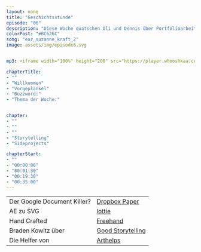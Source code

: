 ```yaml
---
layout: none
title: "Geschichtsstunde"
episode: "06"
description: "Diese Woche quatschen Oli und Dennis über Portfolioarbeit sowie der Macht von Nutzergeschichten und intrinsisch motivierten Sideprojects."
colorPost: "#BC626C"
song: "ear_suzanne_kraft_2"
image: assets/img/episode6.svg


mp3: <iframe width="100%" height="200" src="https://player.whooshkaa.com/player/episode/id/94315?visual=true" frameborder="0"></iframe>

chapterTitle:
- ""
- "Willkommen"
- "Vorgeplänkel"
- "Buzzword:"
- "Thema der Woche:"


chapter:
- ""
- ""
- ""
- "Storytelling"
- "Sideprojects"

chapterStart:
- ""
- "00:00:00"
- "00:01:30"
- "00:19:30"
- "00:35:00"
---
```


<!-- nach 8 einträgen ein neues table erstellen, danke :) !-->

| | |
|:-|:-|
| Der Google Document Killer? | [Dropbox Paper](https://paper.dropbox.com) |
| AE zu SVG | [lottie](http://airbnb.design/introducing-lottie/) |
| Hand Crafted | [Freehand](http://blog.invisionapp.com/craft-freehand/) |
| Braden Kowitz über | [Good Storytelling](https://library.gv.com/why-good-storytelling-helps-you-design-great-products-148c9bbc7404#.9qyk4xbnc)  |
| Die Helfer von | [Arthelps](http://www.arthelps.de/)  |
